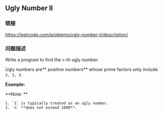 ## Ugly Number II  
### 链接  
https://leetcode.com/problems/ugly-number-ii/description/  
### 问题描述
Write a program to find the `n`-th ugly number.

Ugly numbers are** positive numbers** whose prime factors only include `2, 3, 5`.&nbsp;

**Example:**

**Note: **&nbsp;

	1. `1` is typically treated as an ugly number.
	1. `n` **does not exceed 1690**.
